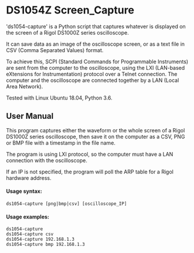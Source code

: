 # DS1054Z Screen_Capture
'ds1054-capture' is a Python script that captures whatever is displayed on the screen of a Rigol DS1000Z series oscilloscope.

It can save data as an image of the oscilloscope screen, or as a text file in CSV (Comma Separated Values) format.

To achieve this, SCPI (Standard Commands for Programmable Instruments) are sent from the computer
to the oscilloscope, using the LXI (LAN-based eXtensions for Instrumentation) protocol over a Telnet connection.
The computer and the oscilloscope are connected together by a LAN (Local Area Network).

Tested with Linux Ubuntu 18.04, Python 3.6.

## User Manual
This program captures either the waveform or the whole screen of a Rigol DS1000Z series oscilloscope, then save it on the computer as a CSV, PNG or BMP file with a timestamp in the file name.

The program is using LXI protocol, so the computer must have a LAN connection with the oscilloscope.

If an IP is not specified, the program will poll the ARP table for a Rigol hardware address.

#### Usage syntax:

    ds1054-capture [png|bmp|csv] [oscilloscope_IP]

#### Usage examples:

    ds1054-capture
    ds1054-capture csv
    ds1054-capture 192.168.1.3
    ds1054-capture bmp 192.168.1.3